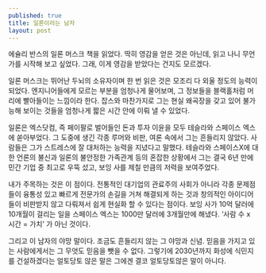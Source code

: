 ```yaml
---
published: true
title: 일론이라는 남자
layout: post
---
```

에슐리 반스의 일론 머스크 책을 읽었다. 딱히 영감을 얻은 것은 아닌데, 읽고 나니 무언가를 시작해 보고 싶었다. 그래, 이게 영감을 받았다는 건지도 모르겠다.

일론 머스크는 뛰어난 두뇌의 소유자이며 한 번 읽은 것은 모조리 다 외울 정도의 능력이 되었다. 엔지니어들에게 모르는 부분을 엄청나게 물어보며, 그 정보들을 블랙홀처럼 머리에 빨아들이는 느낌이라 한다. 잡스와 마찬가지로 그는 현실 왜곡장을 갖고 있어 불가능해 보이는 것들을 엄청나게 짧은 시간 안에 이뤄 낼 수 있었다.

일론은 엑스닷컴, 즉 페이팔로 벌어들인 돈과 투자 이윤을 모두 테슬라와 스페이스 엑스에 쏟아부었다. 그 도중에 생긴 각종 루머와 비판, 여론 속에서 그는 흔들리지 않았다. 사람들은 그가 스트레스에 잘 대처하는 능력을 지녔다고 말했다. 테슬라와 스페이스X에 대한 언론의 불신과 일론의 불안정한 가족관계 등의 혼잡한 상황에서 그는 결국 6년 만에 민간 기업 중 최고로 우뚝 섰고, 보잉 사를 제칠 만큼의 저력을 보여주었다.

내가 주목하는 것은 이 점이다. 전통적인 대기업의 관료주의 사회가 아니라 각종 문제점들이 융통성 있고 빠르게 전문가의 손길을 거쳐 해결되게 하는 것과 창의적인 아이디어들이 비판받지 않고 다뤄져서 쉽게 현실화 할 수 있다는 점이다. 보잉 사가 10억 달러에 10개월이 걸리는 일을 스페이스 엑스는 1000만 달러에 3개월만에 해냈다. ‘사람 수 x 시간 = 가치’ 가 아닌 것이다.

그리고 이 남자의 야망 말이다. 조금도 흔들리지 않는 그 야망과 신념.
믿음을 가지고 있는 사람에게서는 그 무엇도 믿음을 뺏을 수 없다. 그렇기에 2030년까지 화성에 식민지를 건설하겠다는 얼토당토 않은 말은 그에겐 결코 얼토당토않은 말이 아니다.
